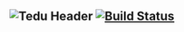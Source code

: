 ![Tedu Header](https://raw.githubusercontent.com/PHELAT/Tedu/master/asset/Tedu.png)
[![Build Status](https://travis-ci.org/PHELAT/Tedu.svg?branch=master)](https://travis-ci.org/PHELAT/Tedu)
-

